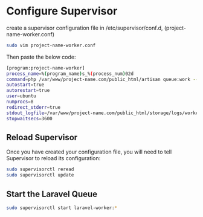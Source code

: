 # Configure Supervisor

create a supervisor configuration file in /etc/supervisor/conf.d, (project-name-worker.conf)
````sh
sudo vim project-name-worker.conf
````
Then paste the below code:
````sh
[program:project-name-worker]
process_name=%(program_name)s_%(process_num)02d
command=php /var/www/project-name.com/public_html/artisan queue:work --sleep=3 --tries=3
autostart=true
autorestart=true
user=ubuntu
numprocs=8
redirect_stderr=true
stdout_logfile=/var/www/project-name.com/public_html/storage/logs/worker.log
stopwaitsecs=3600
````
## Reload Supervisor
Once you have created your configuration file, you will need to tell Supervisor to reload its configuration:
````sh
sudo supervisorctl reread
sudo supervisorctl update
````

## Start the Laravel Queue
````sh
sudo supervisorctl start laravel-worker:*
````

